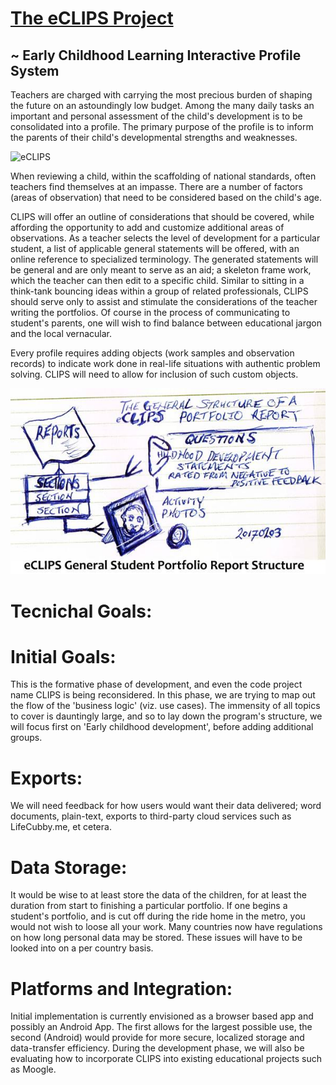 
# [The eCLIPS Project](https://kedweber.github.io/zend2-skeleton-add-flesh) 


## ~ Early Childhood Learning Interactive Profile System

Teachers are charged with carrying the most precious burden of shaping the future on an astoundingly low budget. Among the many daily tasks an important and personal assessment of the child's development is to be consolidated into a profile. The primary purpose of the profile is to inform the parents of their child's developmental strengths and weaknesses. 

![eCLIPS](http://kedweber.github.io/zend2-skeleton-add-flesh/res/img/clips-n-girl-400x400.jpg)

When reviewing a child, within the scaffolding of national standards, often teachers find themselves at an impasse. There are a number of factors (areas of observation) that need to be considered based on the child's age.

CLIPS will offer an outline of considerations that should be covered, while affording the opportunity to add and customize additional areas of observations. As a teacher selects the level of development for a particular student, a list of applicable general statements will be offered, with an online reference to specialized terminology. The generated statements will be general and are only meant to serve as an aid; a skeleton frame work, which the teacher can then edit to a specific child. Similar to sitting in a think-tank bouncing ideas within a group of related professionals, CLIPS should serve only to assist and stimulate the considerations of the teacher writing the portfolios. Of course in the process of communicating to student's parents, one will wish to find balance between educational jargon and the local vernacular.

Every profile requires adding objects (work samples and observation records) to indicate work done in real-life situations with authentic problem solving. CLIPS will need to allow for inclusion of such custom objects.

![eCLIPS](docs/res/img/use_case_report_structure_general.jpg)


# Tecnichal Goals:

# Initial Goals: 
This is the formative phase of development, and even the code project name CLIPS is being reconsidered. In this phase, we are trying to map out the flow of the 'business logic' (viz. use cases). The immensity of all topics to cover is dauntingly large, and so to lay down the program's structure, we will focus first on 'Early childhood development', before adding additional groups.

# Exports:
We will need feedback for how users would want their data delivered; word documents, plain-text, exports to third-party cloud services such as LifeCubby.me, et cetera.

# Data Storage:
It would be wise to at least store the data of the children, for at least the duration from start to finishing a particular portfolio. If one begins a student's portfolio, and is cut off during the ride home in the metro, you would not wish to loose all your work. Many countries now have regulations on how long personal data may be stored. These issues will have to be looked into on a per country basis.

# Platforms and Integration:
Initial implementation is currently envisioned as a browser based app and possibly an Android App. The first allows for the largest possible use, the second (Android) would provide for more secure, localized storage and data-transfer efficiency. During the development phase, we will also be evaluating how to incorporate CLIPS into existing educational projects such as Moogle.
